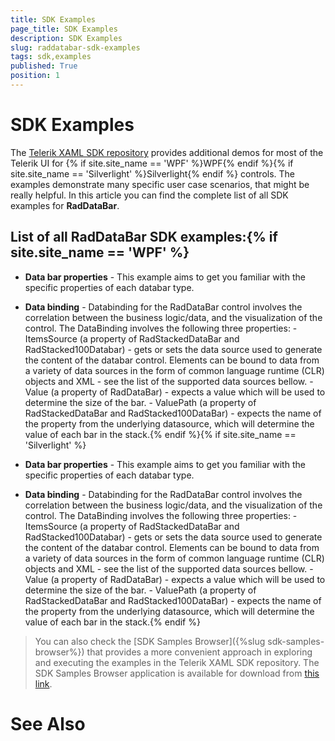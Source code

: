 ```yaml
---
title: SDK Examples
page_title: SDK Examples
description: SDK Examples
slug: raddatabar-sdk-examples
tags: sdk,examples
published: True
position: 1
---
```


# SDK Examples



The [Telerik XAML SDK repository](https://github.com/telerik/xaml-sdk/tree/master/) provides additional demos for most of the Telerik UI for {% if site.site_name == 'WPF' %}WPF{% endif %}{% if site.site_name == 'Silverlight' %}Silverlight{% endif %} controls. The examples demonstrate many specific user case scenarios, that might be really helpful. In this article you can find the complete list of all SDK examples for __RadDataBar__.

## List of all RadDataBar SDK examples:{% if site.site_name == 'WPF' %}

* __Data bar properties__ - This example aims to get you familiar with the specific properties of each databar type.

* __Data binding__ - Databinding for the RadDataBar control involves the correlation between the business logic/data, and the visualization of the control. The DataBinding involves the following three properties:   - ItemsSource (a property of RadStackedDataBar and RadStacked100Databar) - gets or sets the data source used to generate the content of the databar control. Elements can be bound to data from a variety of data sources in the form of common language runtime (CLR) objects and XML - see the list of the supported data sources bellow.   - Value (a property of RadDataBar) - expects a value which will be used to determine the size of the bar.   - ValuePath (a property of RadStackedDataBar and RadStacked100DataBar) - expects the name of the property from the underlying datasource, which will determine the value of each bar in the stack.{% endif %}{% if site.site_name == 'Silverlight' %}

* __Data bar properties__ - This example aims to get you familiar with the specific properties of each databar type.

* __Data binding__ - Databinding for the RadDataBar control involves the correlation between the business logic/data, and the visualization of the control. The DataBinding involves the following three properties:   - ItemsSource (a property of RadStackedDataBar and RadStacked100Databar) - gets or sets the data source used to generate the content of the databar control. Elements can be bound to data from a variety of data sources in the form of common language runtime (CLR) objects and XML - see the list of the supported data sources bellow.   - Value (a property of RadDataBar) - expects a value which will be used to determine the size of the bar.   - ValuePath (a property of RadStackedDataBar and RadStacked100DataBar) - expects the name of the property from the underlying datasource, which will determine the value of each bar in the stack.{% endif %}

>You can also check the [SDK Samples Browser]({%slug sdk-samples-browser%}) that provides a more convenient approach in exploring and executing the examples in the Telerik XAML SDK repository. The SDK Samples Browser application is available for download from [this link](http://demos.telerik.com/xaml-sdkbrowser/).

# See Also
